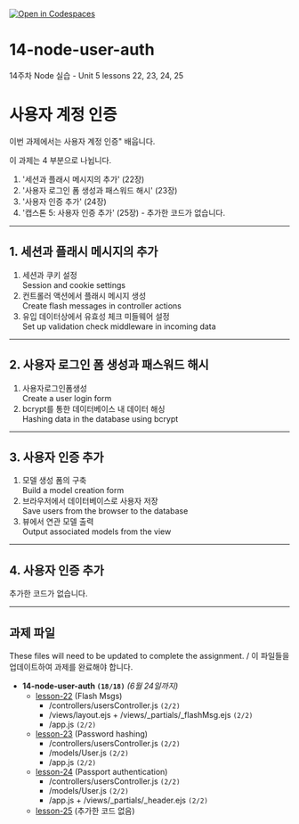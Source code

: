 [![Open in Codespaces](https://classroom.github.com/assets/launch-codespace-7f7980b617ed060a017424585567c406b6ee15c891e84e1186181d67ecf80aa0.svg)](https://classroom.github.com/open-in-codespaces?assignment_repo_id=15262443)
# 14-node-user-auth

14주차 Node 실습 - Unit 5 lessons 22, 23, 24, 25

# 사용자 계정 인증

이번 과제에서는 사용자 계정 인증" 배웁니다.

이 과제는 4 부분으로 나뉩니다.

1. '세션과 플래시 메시지의 추가' (22장)
2. '사용자 로그인 폼 생성과 패스워드 해시' (23장)
3. '사용자 인증 추가' (24장)
4. '캡스톤 5: 사용자 인증 추가' (25장) - 추가한 코드가 없습니다.

---

## 1. 세션과 플래시 메시지의 추가

1. 세션과 쿠키 설정<br>
    Session and cookie settings
2. 컨트롤러 액션에서 플래시 메시지 생성<br>
    Create flash messages in controller actions
3. 유입 데이터상에서 유효성 체크 미들웨어 설정<br>
    Set up validation check middleware in incoming data

---

## 2. 사용자 로그인 폼 생성과 패스워드 해시

1. 사용자로그인폼생성<br>
    Create a user login form
2. bcrypt를 통한 데이터베이스 내 데이터 해싱<br>
    Hashing data in the database using bcrypt

---

## 3. 사용자 인증 추가

1. 모델 생성 폼의 구축<br>
    Build a model creation form
2. 브라우저에서 데이터베이스로 사용자 저장<br>
    Save users from the browser to the database
3. 뷰에서 연관 모델 출력<br>
    Output associated models from the view

---

## 4. 사용자 인증 추가

추가한 코드가 없습니다.

---

## 과제 파일

These files will need to be updated to complete the assignment. / 이 파일들을 업데이트하여 과제를 완료해야 합니다.

- **14-node-user-auth `(18/18)`** _(6월 24일까지)_
  - [lesson-22](./lesson-22) (Flash Msgs)
    - /controllers/usersController.js `(2/2)`
    - /views/layout.ejs + /views/_partials/_flashMsg.ejs `(2/2)`
    - /app.js `(2/2)`
  - [lesson-23](./lesson-23) (Password hashing)
    - /controllers/usersController.js `(2/2)`
    - /models/User.js `(2/2)`
    - /app.js `(2/2)`
  - [lesson-24](./lesson-24) (Passport authentication)
    - /controllers/usersController.js `(2/2)`
    - /models/User.js `(2/2)`
    - /app.js + /views/_partials/_header.ejs `(2/2)`
  - [lesson-25](./lesson-25) (추가한 코드 없음)
